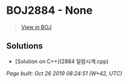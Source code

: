 # BOJ2884 - None

> [View in BOJ](https://www.acmicpc.net/problem/2884)

## Solutions
- [Solution on C++](2884 알람시계.cpp)


_Page built: Oct 26 2019 08:24:51 (W+42, UTC)_
